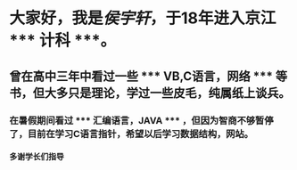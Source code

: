# 大家好，我是*侯宇轩*，于18年进入京江 *** 计科 ***。
## 曾在高中三年中看过一些 *** VB,C语言，网络 *** 等书，但大多只是理论，学过一些皮毛，纯属纸上谈兵。
### 在暑假期间看过 *** 汇编语言，JAVA *** ，但因为智商不够暂停了，目前在学习C语言指针，希望以后学习数据结构，网站。
#### 多谢学长们指导
